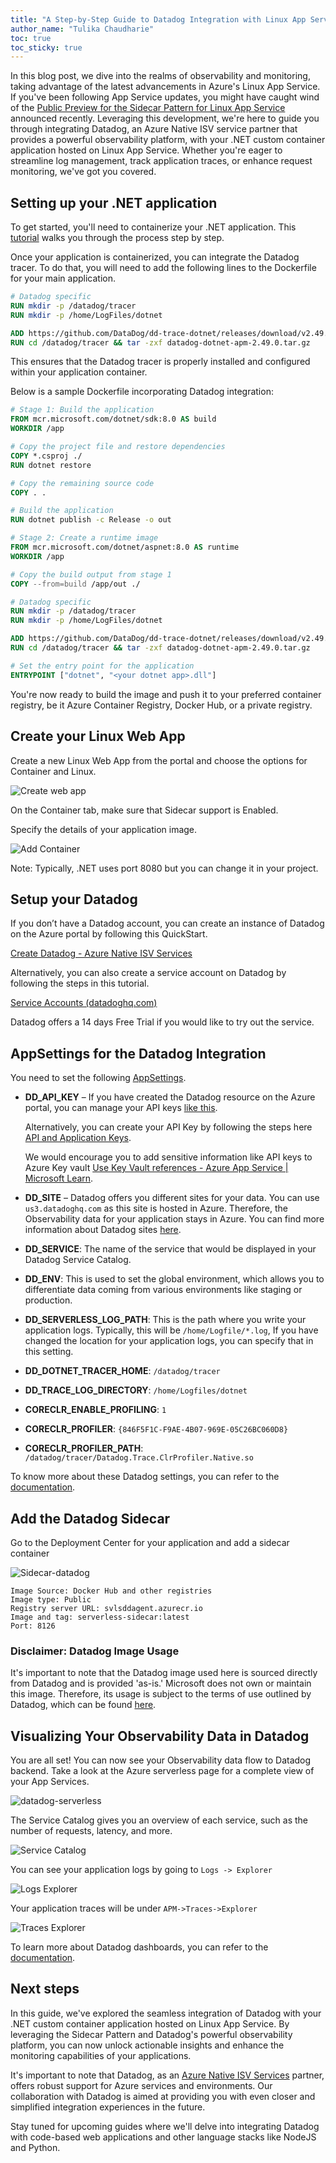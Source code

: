 ```yaml
---
title: "A Step-by-Step Guide to Datadog Integration with Linux App Service via Sidecars"
author_name: "Tulika Chaudharie"
toc: true
toc_sticky: true
---
```


In this blog post, we dive into the realms of observability and monitoring, taking advantage of the latest advancements in Azure's Linux App Service. If you've been following App Service updates, you might have caught wind of the [Public Preview for the Sidecar Pattern for Linux App Service](https://azure.github.io/AppService/2024/04/04/Public-Preview-Sidecars-Webjobs.html) announced recently. Leveraging this development, we're here to guide you through integrating Datadog, an Azure Native ISV service partner that provides a powerful observability platform, with your .NET custom container application hosted on Linux App Service. Whether you're eager to streamline log management, track application traces, or enhance request monitoring, we've got you covered.

## Setting up your .NET application

To get started, you'll need to containerize your .NET application. This [tutorial](https://learn.microsoft.com/en-us/dotnet/core/docker/build-container?tabs=windows&pivots=dotnet-8-0) walks you through the process step by step.

Once your application is containerized, you can integrate the Datadog tracer. To do that, you will need to add the following lines to the Dockerfile for your main application.

```dockerfile
# Datadog specific
RUN mkdir -p /datadog/tracer
RUN mkdir -p /home/LogFiles/dotnet

ADD https://github.com/DataDog/dd-trace-dotnet/releases/download/v2.49.0/datadog-dotnet-apm-2.49.0.tar.gz /datadog/tracer
RUN cd /datadog/tracer && tar -zxf datadog-dotnet-apm-2.49.0.tar.gz
```

This ensures that the Datadog tracer is properly installed and configured within your application container.

Below is a sample Dockerfile incorporating Datadog integration:

```dockerfile
# Stage 1: Build the application
FROM mcr.microsoft.com/dotnet/sdk:8.0 AS build
WORKDIR /app

# Copy the project file and restore dependencies
COPY *.csproj ./
RUN dotnet restore

# Copy the remaining source code
COPY . .

# Build the application
RUN dotnet publish -c Release -o out

# Stage 2: Create a runtime image
FROM mcr.microsoft.com/dotnet/aspnet:8.0 AS runtime
WORKDIR /app

# Copy the build output from stage 1
COPY --from=build /app/out ./

# Datadog specific
RUN mkdir -p /datadog/tracer
RUN mkdir -p /home/LogFiles/dotnet

ADD https://github.com/DataDog/dd-trace-dotnet/releases/download/v2.49.0/datadog-dotnet-apm-2.49.0.tar.gz /datadog/tracer
RUN cd /datadog/tracer && tar -zxf datadog-dotnet-apm-2.49.0.tar.gz

# Set the entry point for the application
ENTRYPOINT ["dotnet", "<your dotnet app>.dll"]
```

You're now ready to build the image and push it to your preferred container registry, be it Azure Container Registry, Docker Hub, or a private registry.

## Create your Linux Web App

Create a new Linux Web App from the portal and choose the options for Container and Linux.

![Create web app]({{site.baseurl}}/media/2024/07/CreateWebApp.jpg)

On the Container tab, make sure that Sidecar support is Enabled.

Specify the details of your application image.

![Add Container]({{site.baseurl}}/media/2024/07/AddContainer.jpg)

Note: Typically, .NET uses port 8080 but you can change it in your project.

## Setup your Datadog

If you don’t have a Datadog account, you can create an instance of Datadog on the Azure portal by following this QuickStart.

[Create Datadog - Azure Native ISV Services](https://learn.microsoft.com/en-us/azure/partner-solutions/datadog/create)

Alternatively, you can also create a service account on Datadog by following the steps in this tutorial.

[Service Accounts (datadoghq.com)](https://docs.datadoghq.com/account_management/org_settings/service_accounts/)

Datadog offers a 14 days Free Trial if you would like to try out the service.

## AppSettings for the Datadog Integration

You need to set the following [AppSettings](https://learn.microsoft.com/en-us/azure/app-service/configure-common?tabs=portal).

- **DD_API_KEY** – If you have created the Datadog resource on the Azure portal, you can manage your API keys [like this](https://learn.microsoft.com/en-us/azure/partner-solutions/datadog/manage#api-keys).

    Alternatively, you can create your API Key by following the steps here [API and Application Keys](https://docs.datadoghq.com/account_management/api-app-keys/).

    We would encourage you to add sensitive information like API keys to Azure Key vault [Use Key Vault references - Azure App Service | Microsoft Learn](https://learn.microsoft.com).

- **DD_SITE** – Datadog offers you different sites for your data. You can use `us3.datadoghq.com` as this site is hosted in Azure. Therefore, the Observability data for your application stays in Azure. You can find more information about Datadog sites [here](https://docs.datadoghq.com/getting_started/site/).

- **DD_SERVICE**: The name of the service that would be displayed in your Datadog Service Catalog.
- **DD_ENV**: This is used to set the global environment, which allows you to differentiate data coming from various environments like staging or production.
- **DD_SERVERLESS_LOG_PATH**: This is the path where you write your application logs. Typically, this will be `/home/Logfile/*.log`, If you have changed the location for your application logs, you can specify that in this setting.
- **DD_DOTNET_TRACER_HOME**: `/datadog/tracer`
- **DD_TRACE_LOG_DIRECTORY**: `/home/Logfiles/dotnet`
- **CORECLR_ENABLE_PROFILING**: `1`
- **CORECLR_PROFILER**: `{846F5F1C-F9AE-4B07-969E-05C26BC060D8}`
- **CORECLR_PROFILER_PATH**: `/datadog/tracer/Datadog.Trace.ClrProfiler.Native.so`

To know more about these Datadog settings, you can refer to the [documentation](https://docs.datadoghq.com/serverless/azure_app_services/azure_app_services_container/?code-lang=dotnet).

## Add the Datadog Sidecar

Go to the Deployment Center for your application and add a sidecar container

![Sidecar-datadog]({{site.baseurl}}/media/2024/07/Sidecar-datadog.jpg)

```docker
Image Source: Docker Hub and other registries
Image type: Public
Registry server URL: svlsddagent.azurecr.io    
Image and tag: serverless-sidecar:latest
Port: 8126
```

### Disclaimer: Datadog Image Usage

It's important to note that the Datadog image used here is sourced directly from Datadog and is provided 'as-is.' Microsoft does not own or maintain this image. Therefore, its usage is subject to the terms of use outlined by Datadog, which can be found [here](https://www.datadoghq.com/legal/terms/).

## Visualizing Your Observability Data in Datadog

You are all set! You can now see your Observability data flow to Datadog backend. Take a look at the Azure serverless page for a complete view of your App Services.

![datadog-serverless]({{site.baseurl}}/media/2024/07/datadog-serverless.jpg)

The Service Catalog gives you an overview of each service, such as the number of requests, latency, and more.

![Service Catalog]({{site.baseurl}}/media/2024/07/datadog-servicecatalog.png)

You can see your application logs by going to `Logs -> Explorer`

![Logs Explorer]({{site.baseurl}}/media/2024/07/datadog-logexplorer.png)

Your application traces will be under `APM->Traces->Explorer`

![Traces Explorer]({{site.baseurl}}/media/2024/07/datadog-traceexplorer.png)

To learn more about Datadog dashboards, you can refer to the [documentation](https://docs.datadoghq.com/dashboards/).

## Next steps

In this guide, we've explored the seamless integration of Datadog with your .NET custom container application hosted on Linux App Service. By leveraging the Sidecar Pattern and Datadog's powerful observability platform, you can now unlock actionable insights and enhance the monitoring capabilities of your applications.

It's important to note that Datadog, as an [Azure Native ISV Services](https://learn.microsoft.com/en-us/azure/partner-solutions/datadog/) partner, offers robust support for Azure services and environments. Our collaboration with Datadog is aimed at providing you with even closer and simplified integration experiences in the future.

Stay tuned for upcoming guides where we'll delve into integrating Datadog with code-based web applications and other language stacks like NodeJS and Python.
